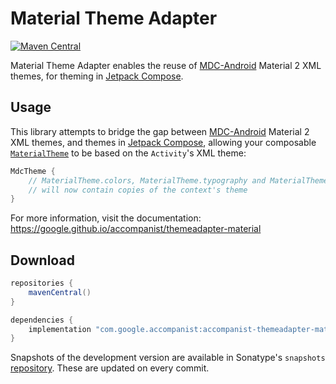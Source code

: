 # Material Theme Adapter

[![Maven Central](https://img.shields.io/maven-central/v/com.google.accompanist/accompanist-themeadapter-material)](https://search.maven.org/search?q=g:com.google.accompanist)

Material Theme Adapter enables the reuse of [MDC-Android][mdc] Material 2 XML themes, for theming in [Jetpack Compose][compose].

## Usage

This library attempts to bridge the gap between [MDC-Android][mdc] Material 2 XML themes, and themes in [Jetpack Compose][compose],
allowing your composable [`MaterialTheme`][materialtheme] to be based on the `Activity`'s XML theme:

``` kotlin
MdcTheme {
    // MaterialTheme.colors, MaterialTheme.typography and MaterialTheme.shapes
    // will now contain copies of the context's theme
}
```

For more information, visit the documentation: https://google.github.io/accompanist/themeadapter-material

## Download

```groovy
repositories {
    mavenCentral()
}

dependencies {
    implementation "com.google.accompanist:accompanist-themeadapter-material:<version>"
}
```

Snapshots of the development version are available in Sonatype's `snapshots` [repository][snap]. These are updated on every commit.

[mdc]: https://github.com/material-components/material-components-android
[compose]: https://developer.android.com/jetpack/compose
[materialtheme]: https://developer.android.com/reference/kotlin/androidx/compose/material/package-summary#materialtheme
[snap]: https://oss.sonatype.org/content/repositories/snapshots/com/google/accompanist/accompanist-themeadapter-material/
